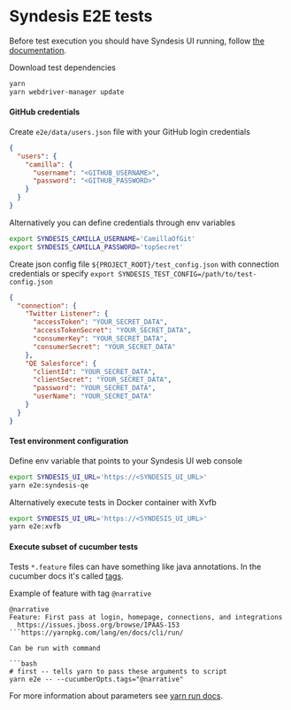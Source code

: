 # Syndesis E2E tests

Before test execution you should have Syndesis UI running, follow [the documentation](https://github.com/syndesisio/syndesis-ui#running).

Download test dependencies

```bash
yarn
yarn webdriver-manager update
```

#### GitHub credentials

Create `e2e/data/users.json` file with your GitHub login credentials

```json
{
  "users": {
    "camilla": {
      "username": "<GITHUB_USERNAME>",
      "password": "<GITHUB_PASSWORD>"
    }
  }
}
```

Alternatively you can define credentials through env variables

```bash
export SYNDESIS_CAMILLA_USERNAME='CamillaOfGit'
export SYNDESIS_CAMILLA_PASSWORD='topSecret'
```

Create json config file `${PROJECT_ROOT}/test_config.json` with connection credentials
or specify `export SYNDESIS_TEST_CONFIG=/path/to/test-config.json` 
```json
{
  "connection": {
    "Twitter Listener": {
      "accessToken": "YOUR_SECRET_DATA",
      "accessTokenSecret": "YOUR_SECRET_DATA",
      "consumerKey": "YOUR_SECRET_DATA",
      "consumerSecret": "YOUR_SECRET_DATA"
    },
    "QE Salesforce": {
      "clientId": "YOUR_SECRET_DATA",
      "clientSecret": "YOUR_SECRET_DATA",
      "password": "YOUR_SECRET_DATA",
      "userName": "YOUR_SECRET_DATA"
    }
  }
}
```

#### Test environment configuration
Define env variable that points to your Syndesis UI web console

```bash
export SYNDESIS_UI_URL='https://<SYNDESIS_UI_URL>'
yarn e2e:syndesis-qe
```

Alternatively execute tests in Docker container with Xvfb

```bash
export SYNDESIS_UI_URL='https://<SYNDESIS_UI_URL>'
yarn e2e:xvfb
```

#### Execute subset of cucumber tests
Tests `*.feature` files can have something like java annotations.
In the cucumber docs it's called [tags](https://github.com/cucumber/cucumber/wiki/Tags).

Example of feature with tag `@narrative`
```gherkin
@narrative
Feature: First pass at login, homepage, connections, and integrations
  https://issues.jboss.org/browse/IPAAS-153
```https://yarnpkg.com/lang/en/docs/cli/run/

Can be run with command

```bash
# first -- tells yarn to pass these arguments to script
yarn e2e -- --cucumberOpts.tags="@narrative"
```

For more information about parameters see [yarn run docs](https://yarnpkg.com/lang/en/docs/cli/run/).
